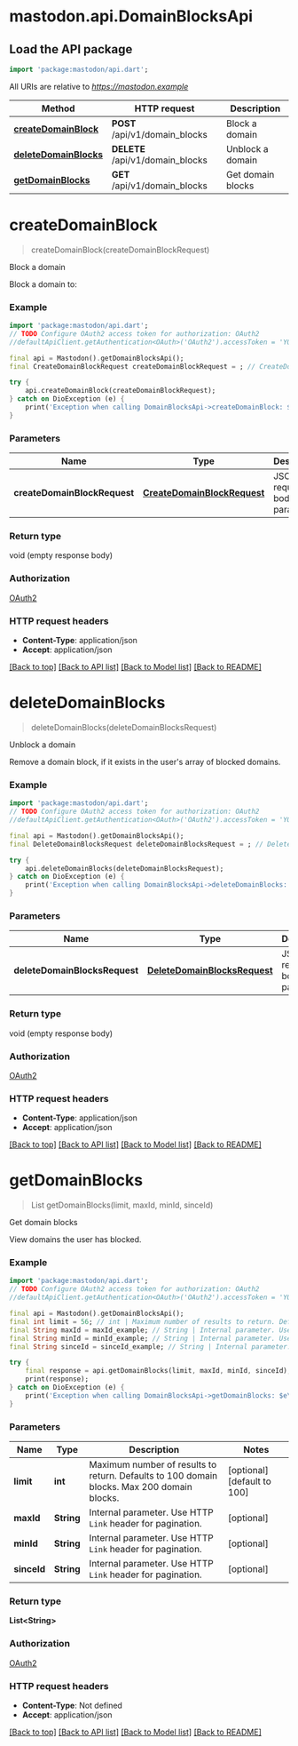 # mastodon.api.DomainBlocksApi

## Load the API package
```dart
import 'package:mastodon/api.dart';
```

All URIs are relative to *https://mastodon.example*

Method | HTTP request | Description
------------- | ------------- | -------------
[**createDomainBlock**](DomainBlocksApi.md#createdomainblock) | **POST** /api/v1/domain_blocks | Block a domain
[**deleteDomainBlocks**](DomainBlocksApi.md#deletedomainblocks) | **DELETE** /api/v1/domain_blocks | Unblock a domain
[**getDomainBlocks**](DomainBlocksApi.md#getdomainblocks) | **GET** /api/v1/domain_blocks | Get domain blocks


# **createDomainBlock**
> createDomainBlock(createDomainBlockRequest)

Block a domain

Block a domain to:

### Example
```dart
import 'package:mastodon/api.dart';
// TODO Configure OAuth2 access token for authorization: OAuth2
//defaultApiClient.getAuthentication<OAuth>('OAuth2').accessToken = 'YOUR_ACCESS_TOKEN';

final api = Mastodon().getDomainBlocksApi();
final CreateDomainBlockRequest createDomainBlockRequest = ; // CreateDomainBlockRequest | JSON request body parameters

try {
    api.createDomainBlock(createDomainBlockRequest);
} catch on DioException (e) {
    print('Exception when calling DomainBlocksApi->createDomainBlock: $e\n');
}
```

### Parameters

Name | Type | Description  | Notes
------------- | ------------- | ------------- | -------------
 **createDomainBlockRequest** | [**CreateDomainBlockRequest**](CreateDomainBlockRequest.md)| JSON request body parameters | 

### Return type

void (empty response body)

### Authorization

[OAuth2](../README.md#OAuth2)

### HTTP request headers

 - **Content-Type**: application/json
 - **Accept**: application/json

[[Back to top]](#) [[Back to API list]](../README.md#documentation-for-api-endpoints) [[Back to Model list]](../README.md#documentation-for-models) [[Back to README]](../README.md)

# **deleteDomainBlocks**
> deleteDomainBlocks(deleteDomainBlocksRequest)

Unblock a domain

Remove a domain block, if it exists in the user's array of blocked domains.

### Example
```dart
import 'package:mastodon/api.dart';
// TODO Configure OAuth2 access token for authorization: OAuth2
//defaultApiClient.getAuthentication<OAuth>('OAuth2').accessToken = 'YOUR_ACCESS_TOKEN';

final api = Mastodon().getDomainBlocksApi();
final DeleteDomainBlocksRequest deleteDomainBlocksRequest = ; // DeleteDomainBlocksRequest | JSON request body parameters

try {
    api.deleteDomainBlocks(deleteDomainBlocksRequest);
} catch on DioException (e) {
    print('Exception when calling DomainBlocksApi->deleteDomainBlocks: $e\n');
}
```

### Parameters

Name | Type | Description  | Notes
------------- | ------------- | ------------- | -------------
 **deleteDomainBlocksRequest** | [**DeleteDomainBlocksRequest**](DeleteDomainBlocksRequest.md)| JSON request body parameters | 

### Return type

void (empty response body)

### Authorization

[OAuth2](../README.md#OAuth2)

### HTTP request headers

 - **Content-Type**: application/json
 - **Accept**: application/json

[[Back to top]](#) [[Back to API list]](../README.md#documentation-for-api-endpoints) [[Back to Model list]](../README.md#documentation-for-models) [[Back to README]](../README.md)

# **getDomainBlocks**
> List<String> getDomainBlocks(limit, maxId, minId, sinceId)

Get domain blocks

View domains the user has blocked.

### Example
```dart
import 'package:mastodon/api.dart';
// TODO Configure OAuth2 access token for authorization: OAuth2
//defaultApiClient.getAuthentication<OAuth>('OAuth2').accessToken = 'YOUR_ACCESS_TOKEN';

final api = Mastodon().getDomainBlocksApi();
final int limit = 56; // int | Maximum number of results to return. Defaults to 100 domain blocks. Max 200 domain blocks.
final String maxId = maxId_example; // String | Internal parameter. Use HTTP `Link` header for pagination.
final String minId = minId_example; // String | Internal parameter. Use HTTP `Link` header for pagination.
final String sinceId = sinceId_example; // String | Internal parameter. Use HTTP `Link` header for pagination.

try {
    final response = api.getDomainBlocks(limit, maxId, minId, sinceId);
    print(response);
} catch on DioException (e) {
    print('Exception when calling DomainBlocksApi->getDomainBlocks: $e\n');
}
```

### Parameters

Name | Type | Description  | Notes
------------- | ------------- | ------------- | -------------
 **limit** | **int**| Maximum number of results to return. Defaults to 100 domain blocks. Max 200 domain blocks. | [optional] [default to 100]
 **maxId** | **String**| Internal parameter. Use HTTP `Link` header for pagination. | [optional] 
 **minId** | **String**| Internal parameter. Use HTTP `Link` header for pagination. | [optional] 
 **sinceId** | **String**| Internal parameter. Use HTTP `Link` header for pagination. | [optional] 

### Return type

**List&lt;String&gt;**

### Authorization

[OAuth2](../README.md#OAuth2)

### HTTP request headers

 - **Content-Type**: Not defined
 - **Accept**: application/json

[[Back to top]](#) [[Back to API list]](../README.md#documentation-for-api-endpoints) [[Back to Model list]](../README.md#documentation-for-models) [[Back to README]](../README.md)

